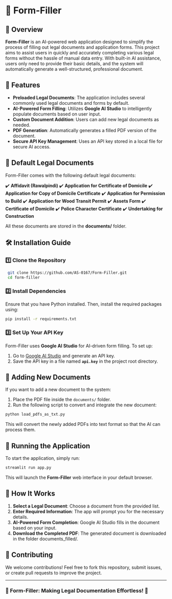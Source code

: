 # 📝 Form-Filler

## 📌 Overview
**Form-Filler** is an AI-powered web application designed to simplify the process of filling out legal documents and application forms. This project aims to assist users in quickly and accurately completing various legal forms without the hassle of manual data entry. With built-in AI assistance, users only need to provide their basic details, and the system will automatically generate a well-structured, professional document.

## 🚀 Features
- **Preloaded Legal Documents**: The application includes several commonly used legal documents and forms by default.
- **AI-Powered Form Filling**: Utilizes **Google AI Studio** to intelligently populate documents based on user input.
- **Custom Document Addition**: Users can add new legal documents as needed.
- **PDF Generation**: Automatically generates a filled PDF version of the document.
- **Secure API Key Management**: Uses an API key stored in a local file for secure AI access.

## 📜 Default Legal Documents
Form-Filler comes with the following default legal documents:

✔️ **Affidavit (Rawalpindi)**
✔️ **Application for Certificate of Domicile**
✔️ **Application for Copy of Domicile Certificate**
✔️ **Application for Permission to Build**
✔️ **Application for Wood Transit Permit**
✔️ **Assets Form**
✔️ **Certificate of Domicile**
✔️ **Police Character Certificate**
✔️ **Undertaking for Construction**

All these documents are stored in the **documents/** folder.

## 🛠 Installation Guide
### **1️⃣ Clone the Repository**
```bash
 git clone https://github.com/AS-0167/Form-Filler.git
 cd form-filler
```

### **2️⃣ Install Dependencies**
Ensure that you have Python installed. Then, install the required packages using:
```bash
pip install -r requirements.txt
```

### **3️⃣ Set Up Your API Key**
Form-Filler uses **Google AI Studio** for AI-driven form filling. To set up:
1. Go to [Google AI Studio](https://aistudio.google.com/apikey) and generate an API key.
2. Save the API key in a file named **`api.key`** in the project root directory.

## 📂 Adding New Documents
If you want to add a new document to the system:
1. Place the PDF file inside the `documents/` folder.
2. Run the following script to convert and integrate the new document:
```bash
python load_pdfs_as_txt.py
```
This will convert the newly added PDFs into text format so that the AI can process them.

## 🎯 Running the Application
To start the application, simply run:
```bash
streamlit run app.py
```
This will launch the **Form-Filler** web interface in your default browser.

## 📌 How It Works
1. **Select a Legal Document**: Choose a document from the provided list.
2. **Enter Required Information**: The app will prompt you for the necessary details.
3. **AI-Powered Form Completion**: Google AI Studio fills in the document based on your input.
4. **Download the Completed PDF**: The generated document is downloaded in the folder documents_filled/.

## 🤝 Contributing
We welcome contributions! Feel free to fork this repository, submit issues, or create pull requests to improve the project.

---
### **🔹 Form-Filler: Making Legal Documentation Effortless! 🔹**

